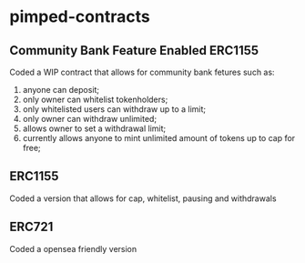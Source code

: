 # pimped-contracts

## Community Bank Feature Enabled ERC1155
Coded a WIP contract that allows for community bank fetures such as:

1. anyone can deposit;
2. only owner can whitelist tokenholders;
3. only whitelisted users can withdraw up to a limit;
4. only owner can withdraw unlimited;
5. allows owner to set a withdrawal limit;
6. currently allows anyone to mint unlimited amount of tokens up to cap for free;

## ERC1155
Coded a version that allows for cap, whitelist, pausing and withdrawals

## ERC721
Coded a opensea friendly version

